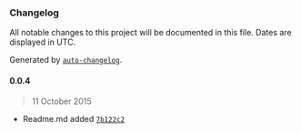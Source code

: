 ### Changelog

All notable changes to this project will be documented in this file. Dates are displayed in UTC.

Generated by [`auto-changelog`](https://github.com/CookPete/auto-changelog).

#### 0.0.4

> 11 October 2015

- Readme.md added [`7b122c2`](https://github.com/ahmadawais/git/commit/7b122c22a8973380e4376dd83bc517c5f808f8c7)
